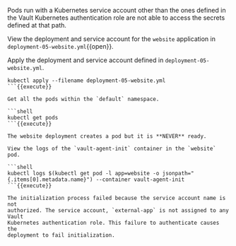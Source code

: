 Pods run with a Kubernetes service account other than the ones defined in the
Vault Kubernetes authentication role are not able to access the secrets defined
at that path.

View the deployment and service account for the `website` application in `deployment-05-website.yml`{{open}}.

Apply the deployment and service account defined in `deployment-05-website.yml`.

```shell
kubectl apply --filename deployment-05-website.yml
```{{execute}}

Get all the pods within the `default` namespace.

```shell
kubectl get pods
```{{execute}}

The website deployment creates a pod but it is **NEVER** ready.

View the logs of the `vault-agent-init` container in the `website` pod.

```shell
kubectl logs $(kubectl get pod -l app=website -o jsonpath="{.items[0].metadata.name}") --container vault-agent-init
```{{execute}}

The initialization process failed because the service account name is not
authorized. The service account, `external-app` is not assigned to any Vault
Kubernetes authentication role. This failure to authenticate causes the
deployment to fail initialization.